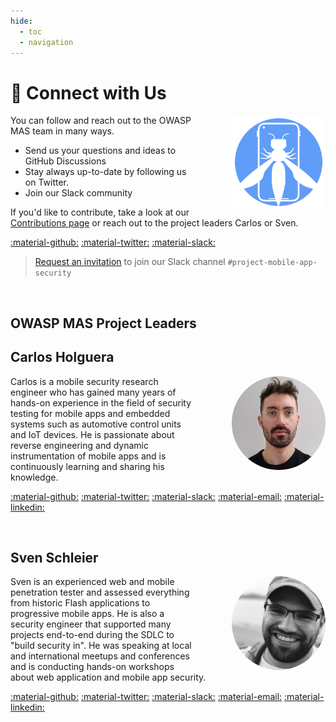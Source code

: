 ```yaml
---
hide:
  - toc
  - navigation
---
```


# &#128172; Connect with Us

<img src="/../assets/logo_circle.png" width="150px" style="margin-left: 4em; margin-top: 0em;" align="right">

You can follow and reach out to the OWASP MAS team in many ways.

- Send us your questions and ideas to GitHub Discussions
- Stay always up-to-date by following us on Twitter.
- Join our Slack community

If you'd like to contribute, take a look at our [Contributions page](contributing.md) or reach out to the project leaders Carlos or Sven.

[:material-github:](https://github.com/OWASP/owasp-mastg/discussions)
[:material-twitter:](https://twitter.com/OWASP_MAS)
[:material-slack:](https://owasp.slack.com/archives/C1M6ZVC6S)

> [Request an invitation](https://owasp.slack.com/join/shared_invite/zt-g398htpy-AZ40HOM1WUOZguJKbblqkw#) to join our Slack channel `#project-mobile-app-security`

<br>

## OWASP MAS Project Leaders

## Carlos Holguera

<img src="/../assets/carlos.jpg" width="150px" style="border-radius: 50%; margin-left: 4em;" align="right">

Carlos is a mobile security research engineer who has gained many years of hands-on experience in the field of security testing for mobile apps and embedded systems such as automotive control units and IoT devices. He is passionate about reverse engineering and dynamic instrumentation of mobile apps and is continuously learning and sharing his knowledge.

[:material-github:](https://github.com/cpholguera)
[:material-twitter:](https://twitter.com/grepharder)
[:material-slack:](https://owasp.slack.com/team/U5LRFEGR5)
[:material-email:](mailto:Carlos.Holguera@owasp.org)
[:material-linkedin:](https://linkedin.com/in/carlos-holguera)

<br>

## Sven Schleier

<img src="/../assets/sven.jpg" width="150px" style="border-radius: 50%; margin-left: 4em;" align="right">

Sven is an experienced web and mobile penetration tester and assessed everything from historic Flash applications to progressive mobile apps. He is also a security engineer that supported many projects end-to-end during the SDLC to "build security in". He was speaking at local and international meetups and conferences and is conducting hands-on workshops about web application and mobile app security.

[:material-github:](https://github.com/sushi2k)
[:material-twitter:](https://twitter.com/bsd_daemon)
[:material-slack:](https://owasp.slack.com/team/U1M6X5WCU)
[:material-email:](mailto:Sven.Schleier@owasp.org)
[:material-linkedin:](https://linkedin.com/in/sven-schleier)

<br>
